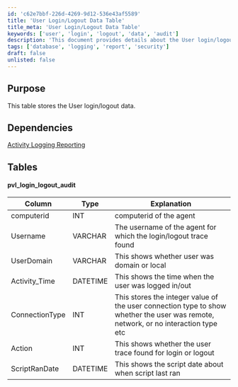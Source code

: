 ```yaml
---
id: 'c62e7bbf-226d-4269-9d12-536e43af5589'
title: 'User Login/Logout Data Table'
title_meta: 'User Login/Logout Data Table'
keywords: ['user', 'login', 'logout', 'data', 'audit']
description: 'This document provides details about the User login/logout data table, including its purpose, dependencies, and the structure of the pvl_login_logout_audit table with descriptions of each column.'
tags: ['database', 'logging', 'report', 'security']
draft: false
unlisted: false
---
```

## Purpose

This table stores the User login/logout data.

## Dependencies

[Activity Logging Reporting](https://proval.itglue.com/DOC-5078775-13392962)

## Tables

#### pvl_login_logout_audit

| Column                                                                 | Type    | Explanation                                                                                     |
|------------------------------------------------------------------------|---------|-------------------------------------------------------------------------------------------------|
| computerid                                                             | INT     | computerid of the agent                                                                         |
| Username                                                               | VARCHAR | The username of the agent for which the login/logout trace found                                |
| UserDomain                                                             | VARCHAR | This shows whether user was domain or local                                                    |
| Activity_Time                                                          | DATETIME| This shows the time when the user was logged in/out                                            |
| ConnectionType                                                         | INT     | This stores the integer value of the user connection type to show whether the user was remote, network, or no interaction type etc |
| Action                                                                 | INT     | This shows whether the user trace found for login or logout                                     |
| ScriptRanDate                                                          | DATETIME| This shows the script date about when script last ran                                          |











